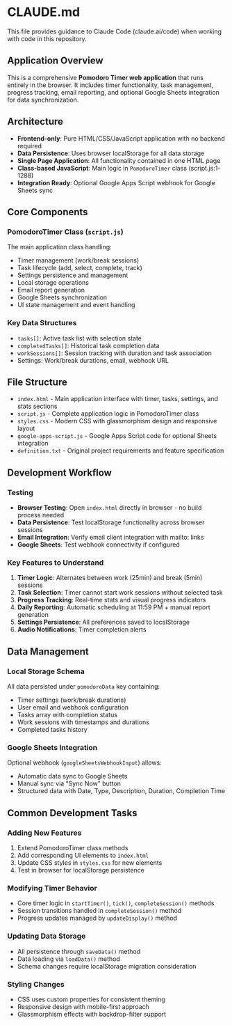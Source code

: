 # CLAUDE.md

This file provides guidance to Claude Code (claude.ai/code) when working with code in this repository.

## Application Overview

This is a comprehensive **Pomodoro Timer web application** that runs entirely in the browser. It includes timer functionality, task management, progress tracking, email reporting, and optional Google Sheets integration for data synchronization.

## Architecture

- **Frontend-only**: Pure HTML/CSS/JavaScript application with no backend required
- **Data Persistence**: Uses browser localStorage for all data storage
- **Single Page Application**: All functionality contained in one HTML page
- **Class-based JavaScript**: Main logic in `PomodoroTimer` class (script.js:1-1288)
- **Integration Ready**: Optional Google Apps Script webhook for Google Sheets sync

## Core Components

### PomodoroTimer Class (`script.js`)
The main application class handling:
- Timer management (work/break sessions)
- Task lifecycle (add, select, complete, track)
- Settings persistence and management
- Local storage operations
- Email report generation
- Google Sheets synchronization
- UI state management and event handling

### Key Data Structures
- `tasks[]`: Active task list with selection state
- `completedTasks[]`: Historical task completion data
- `workSessions[]`: Session tracking with duration and task association
- Settings: Work/break durations, email, webhook URL

## File Structure

- `index.html` - Main application interface with timer, tasks, settings, and stats sections
- `script.js` - Complete application logic in PomodoroTimer class
- `styles.css` - Modern CSS with glassmorphism design and responsive layout
- `google-apps-script.js` - Google Apps Script code for optional Sheets integration
- `definition.txt` - Original project requirements and feature specification

## Development Workflow

### Testing
- **Browser Testing**: Open `index.html` directly in browser - no build process needed
- **Data Persistence**: Test localStorage functionality across browser sessions
- **Email Integration**: Verify email client integration with mailto: links
- **Google Sheets**: Test webhook connectivity if configured

### Key Features to Understand
1. **Timer Logic**: Alternates between work (25min) and break (5min) sessions
2. **Task Selection**: Timer cannot start work sessions without selected task
3. **Progress Tracking**: Real-time stats and visual progress indicators
4. **Daily Reporting**: Automatic scheduling at 11:59 PM + manual report generation
5. **Settings Persistence**: All preferences saved to localStorage
6. **Audio Notifications**: Timer completion alerts

## Data Management

### Local Storage Schema
All data persisted under `pomodoroData` key containing:
- Timer settings (work/break durations)
- User email and webhook configuration
- Tasks array with completion status
- Work sessions with timestamps and durations
- Completed tasks history

### Google Sheets Integration
Optional webhook (`googleSheetsWebhookInput`) allows:
- Automatic data sync to Google Sheets
- Manual sync via "Sync Now" button
- Structured data with Date, Type, Description, Duration, Completion Time

## Common Development Tasks

### Adding New Features
1. Extend PomodoroTimer class methods
2. Add corresponding UI elements to `index.html`
3. Update CSS styles in `styles.css` for new elements
4. Test in browser for localStorage persistence

### Modifying Timer Behavior
- Core timer logic in `startTimer()`, `tick()`, `completeSession()` methods
- Session transitions handled in `completeSession()` method
- Progress updates managed by `updateDisplay()` method

### Updating Data Storage
- All persistence through `saveData()` method
- Data loading via `loadData()` method
- Schema changes require localStorage migration consideration

### Styling Changes
- CSS uses custom properties for consistent theming
- Responsive design with mobile-first approach
- Glassmorphism effects with backdrop-filter support